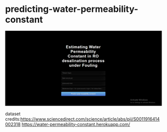 # predicting-water-permeability-constant
![](img.PNG)

dataset credits:https://www.sciencedirect.com/science/article/abs/pii/S0011916414002318
https://water-permeability-constant.herokuapp.com/
